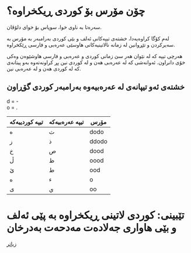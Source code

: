 # چۆن مۆرس بۆ کوردی ڕیکخراوە؟
سەرەتا بە ناوی خوا، سوپاس بۆ خوای دلۆڤان.

لەم کۆگا کراوەیەدا، خشتەی تیپەکانی ئەلف و بێی کوردی بەرامبەر بە مۆرس بە سەیرکردن و تێڕوانین لە زمانە نالاتینیەکانی هاوسێی عەرەبی و فارسی ڕێکخراوە.

هەرچی تیپە کە لە نێوان هەر سێ زمانی کوردی و عەرەبی و فارسی هاوشێوەن وەکی خۆی دانراون. ئەوانەشی کە لە عەرەبی هەن و لە کوردی نین پڕ کراونەتەوە بەو پیتانەی کە لە کوردی هەن و لە عەرەبی نین.
## خشتەی ئەو تیپانەی لە عەرەبیەوە بەرامبەر کوردی گۆڕاون

d = -  
o = .

| تیپە کوردییەکە |  تیپە عەرەبیەکە|مۆرس
|--|--| --|
| ه | ث | dodo
| ز| ذ |ddodo
| خ | ص |dood
| ڵ | ظ |oood
| ێ | ط |ood
| ە | ء |o
| ی | ي |oo

# تێبینی: کوردی لاتینی ڕیکخراوە بە پێی ئەلف و بێی هاواری جەلادەت مەدحەت بەدرخان 
[زیاتر](https://kurdishwriting.com/alphabetpage/)
